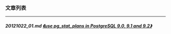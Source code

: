 ### 文章列表  
----  
##### 20121022_01.md   [《use pg_stat_plans in PostgreSQL 9.0, 9.1 and 9.2》](20121022_01.md)  
